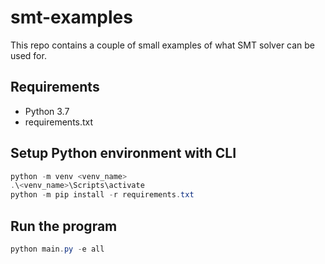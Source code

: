 # smt-examples
This repo contains a couple of small examples of what SMT solver can be used for. 

## Requirements 

- Python 3.7
- requirements.txt

## Setup Python environment with CLI

```powershell
python -m venv <venv_name>
.\<venv_name>\Scripts\activate
python -m pip install -r requirements.txt
```

## Run the program

```powershell
python main.py -e all
```

